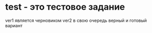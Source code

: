 # test - это тестовое задание
ver1 является черновиком
ver2 в свою очередь верный и готовый вариант
